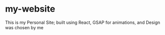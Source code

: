 # my-website

This is my Personal Site; built using React, GSAP for animations, and Design was chosen by me

